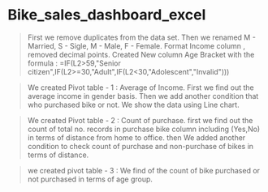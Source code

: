 # Bike_sales_dashboard_excel

> First we remove duplicates from the data set.
> Then we renamed M - Married, S - Sigle, M - Male, F - Female.
> Format Income column , removed decimal points.
> Created New column Age Bracket with the formula : =IF(L2>59,"Senior citizen",IF(L2>=30,"Adult",IF(L2<30,"Adolescent","Invalid")))



> We created Pivot table - 1 : Average of Income.
> First we find out the average income in gender basis.
> Then we add another condition that who purchased bike or not.
> We show the data using Line chart.

> We created Pivot table - 2 : Count of purchase.
> first we find out the count of total no. records in purchase bike column including (Yes,No) in terms of distance from home to office.
> then We added another condition to check count of purchase and non-purchase of bikes in terms of distance.

> we created pivot table - 3 :
> We find of the count of bike purchased or not purchased in terms of age group.
